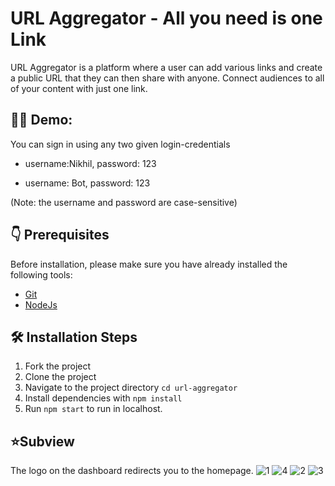 # URL Aggregator - All you need is one Link

URL Aggregator is a platform where a user can add various links and create a public URL that they can then share with anyone. Connect audiences to all of your content with just one link.

## 👨‍💻 Demo:

You can sign in using any two given login-credentials

- username:Nikhil, password: 123

- username: Bot, password: 123

(Note: the username and password are case-sensitive)

## 👇 Prerequisites

Before installation, please make sure you have already installed the following tools:

- [Git](https://git-scm.com/downloads)
- [NodeJs](https://nodejs.org/en/download/)

## 🛠️ Installation Steps

1. Fork the project
2. Clone the project
3. Navigate to the project directory `cd url-aggregator`
4. Install dependencies with `npm install`
5. Run `npm start` to run in localhost.

## ⭐️Subview

The logo on the dashboard redirects you to the homepage.
![1](https://user-images.githubusercontent.com/55682350/155046148-6ce8a522-fc46-48cf-a552-98e5641941e8.png)
![4](https://user-images.githubusercontent.com/55682350/155046193-2a57f992-84cf-4419-8362-87d38ecc1dcc.png)
![2](https://user-images.githubusercontent.com/55682350/155046160-3e70e8be-be98-479e-a60a-c845c6bee7ab.png)
![3](https://user-images.githubusercontent.com/55682350/155046197-ae02c678-4336-46f5-ab2d-0d4dc95ce9ca.png)


